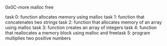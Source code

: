 0x0C-more malloc free

task 0: function allocates memory using malloc
task 1: function that concatenates two strings
task 2: function that allocates memory of an array using malloc
task 3: function creates an array of integers
task 4: function that reallocates a memory block using malloc and freetask 5: program multiplies two positive numbers
